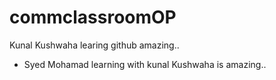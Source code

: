 # commclassroomOP

Kunal Kushwaha learing github amazing..
- Syed Mohamad learning with kunal Kushwaha is amazing..